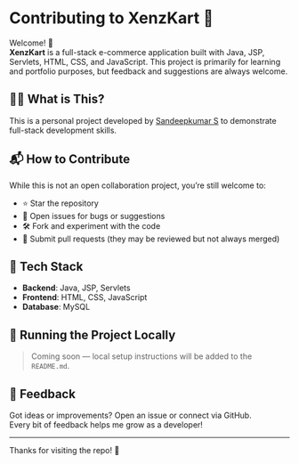 # Contributing to XenzKart 🛒

Welcome! 👋  
**XenzKart** is a full-stack e-commerce application built with Java, JSP, Servlets, HTML, CSS, and JavaScript. This project is primarily for learning and portfolio purposes, but feedback and suggestions are always welcome.

## 🙋‍♂️ What is This?

This is a personal project developed by [Sandeepkumar S](https://github.com/Sandeepkumar-S-18) to demonstrate full-stack development skills.

## 📬 How to Contribute

While this is not an open collaboration project, you’re still welcome to:

- ⭐ Star the repository
- 🐛 Open issues for bugs or suggestions
- 🛠️ Fork and experiment with the code
- 📩 Submit pull requests (they may be reviewed but not always merged)

## 🧰 Tech Stack

- **Backend**: Java, JSP, Servlets
- **Frontend**: HTML, CSS, JavaScript
- **Database**: MySQL

## 🧪 Running the Project Locally

> Coming soon — local setup instructions will be added to the `README.md`.

## 💬 Feedback

Got ideas or improvements? Open an issue or connect via GitHub.  
Every bit of feedback helps me grow as a developer!

---

Thanks for visiting the repo! 🚀
